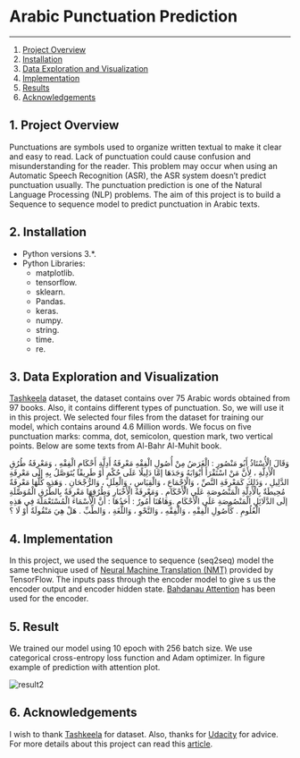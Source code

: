 # Arabic Punctuation Prediction
------
1. [Project Overview](#ProjectOverview)
2. [Installation](#installation)
3. [Data Exploration and Visualization](#data)
4. [Implementation](#model)
5. [Results](#results)
6. [Acknowledgements](#acknowledgements)

## 1. Project Overview <a name="ProjectOverview"></a> 
Punctuations are symbols used to organize written textual to make it clear and easy to read. Lack of punctuation could cause confusion and misunderstanding for the reader. This problem may occur when using an Automatic Speech Recognition (ASR), the ASR system doesn’t predict punctuation usually. The punctuation prediction is one of the Natural Language Processing (NLP) problems. The aim of this project is to build a Sequence to sequence model to predict punctuation in Arabic texts.

## 2. Installation <a name="installation"></a>

- Python versions 3.*.
- Python Libraries:
    - matplotlib.
    - tensorflow.
    - sklearn.
    - Pandas.
    - keras.
    - numpy.
    - string.
    - time.
    - re.

## 3. Data Exploration and Visualization <a name="data"></a> 

[Tashkeela](https://www.kaggle.com/linuxscout/tashkeela) dataset, the dataset contains over 75 Arabic words obtained from 97 books. Also, it contains different types of punctuation. So, we will use it in this project. We selected four files from the dataset for training our model, which contains around 4.6 Million words.
We focus on five punctuation marks: comma, dot, semicolon, question mark, two vertical points. Below are some texts from Al-Bahr Al-Muhit book.


وَقَالَ الْأُسْتَاذُ أَبُو مَنْصُورٍ : الْغَرَضُ مِنْ أُصُولِ الْفِقْهِ مَعْرِفَةُ أَدِلَّةِ أَحْكَامِ الْفِقْهِ ، وَمَعْرِفَةُ طُرُقِ الْأَدِلَّةِ ، لِأَنَّ مَنْ اسْتَقْرَأَ أَبْوَابَهُ وَجَدَهَا إمَّا دَلِيلًا عَلَى حُكْمٍ أَوْ طَرِيقًا يُتَوَصَّلُ بِهِ إلَى مَعْرِفَةِ الدَّلِيلِ ، وَذَلِكَ كَمَعْرِفَةِ النَّصِّ ، وَالْإِجْمَاعِ ، وَالْقِيَاسِ ، وَالْعِلَلِ ، وَالرُّجْحَانِ . وَهَذِهِ كُلُّهَا مَعْرِفَةٌ مُحِيطَةٌ بِالْأَدِلَّةِ الْمَنْصُوصَةِ عَلَى الْأَحْكَامِ . وَمَعْرِفَةُ الْأَخْبَارِ وَطُرُقِهَا مَعْرِفَةٌ بِالطُّرُقِ الْمُوَصِّلَةِ إلَى الدَّلَائِلِ الْمَنْصُوصَةِ عَلَى الْأَحْكَامِ .وَهَاهُنَا أُمُورٌ : أَحَدُهَا : أَنَّ الْأَسْمَاءَ الْمُسْتَعْمَلَةَ فِي هَذِهِ الْعُلُومِ . كَأُصُولِ الْفِقْهِ ، وَالْفِقْهِ ، وَالنَّحْوِ ، وَاللُّغَةِ ، وَالطِّبِّ . هَلْ هِيَ مَنْقُولَةٌ أَوْ لَا ؟


## 4. Implementation <a name="model"></a> 
In this project, we used the sequence to sequence (seq2seq) model the same technique used of [Neural Machine Translation (NMT)](https://www.tensorflow.org/tutorials/text/nmt_with_attention) provided by TensorFlow. The inputs pass through the encoder model to give s us the encoder output and encoder hidden state. [Bahdanau Attention](https://arxiv.org/pdf/1409.0473.pdf) has been used for the encoder.


## 5. Result <a name="results"></a> 
We trained our model using 10 epoch with 256 batch size. We use categorical cross-entropy loss function and Adam optimizer. In figure example of prediction with attention plot.

![result2](https://user-images.githubusercontent.com/42017072/74092065-5a7cc200-4ad0-11ea-81a3-39c55cc244e1.PNG)

## 6. Acknowledgements <a name="acknowledgements"></a> 
I wish to thank [Tashkeela](https://www.kaggle.com/linuxscout/tashkeela) for dataset. Also, thanks for [Udacity](https://www.udacity.com/) for advice. For more details about this project can read this [article](https://medium.com/@ZarahShibli/what-comes-after-the-word-61c5adc9b8a0).

